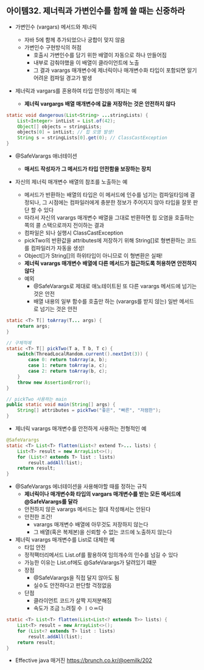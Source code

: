 ## 아이템32. 제너릭과 가변인수를 함께 쓸 때는 신중하라

* 가변인수 (vargars) 메서드와 제너릭
	* 자바 5에 함께 추가되었으나 궁합이 맞지 않음
	* 가변인수 구현방식의 허점
		* 호출시 가변인수를 담기 위한 배열이 자동으로 하나 만들어짐
		* 내부로 감춰야했을 이 배열이 클라이언트에 노출
		* 그 결과 varargs	매개변수에 제너릭이나 매개변수화 타입이 포함되면 알기 어려운 컴파일 경고가 발생

* 제너릭과 vargars를 혼용하여 타입 안정성이 깨지는 예
	* **제너릭 vargargs 배열 매개변수에 값을 저장하는 것은 안전하지 않다**
```java
static void dangerous(List<String> ...stringLists) {
	List<Integer> intList = List.of(42);
	Object[] objects = stringLists;
	objects[0] = intList; // 힙 오염 발생!
	String s = stringLists[0].get(0); // ClassCastException
}
```

* @SafeVarargs 애너테이션
	* **매서드 작성자가 그 메서드가 타입 안전함을 보장하는 장치**

* 자신의 제너릭 매개변수 배열의 참조를 노출하는 예
	* 메서드가 반환하는 배열의 타입은 이 메서드에 인수를 넘기는 컴파일타임에 결정되나, 그 시점에는 컴파일러에게 충분한 정보가 주어지지 않아 타입을 잘못 판단 할 수 있다
	* 따라서 자신의 varargs 매개변수 배열을 그대로 반환하면 힙 오염을 호출하는 쪽의 콜 스택으로까지 전이하는 결과
	* 컴파일은 되나 실행시 ClassCastException 
	* pickTwo의 반환값을 attributes에 저장하기 위해 String[]로 형변환하는 코드를 컴파일러가 자동을 생성!
	* Object[]가 String[]의 하위타입이 아니므로 이 형변환은 실패!
	* **제너릭 varargs	매개변수 배열에 다른 메서드가 접근하도록 허용하면 안전하지 않다**
	* 예외
		* @SafeVarargs로 제대로 애노테이트된 또 다른 varargs 메서드에 넘기는 것은 안전
		* 배열 내용의 일부 함수를 호출만 하는 (varargs를 받지 않는) 일반 메서드로 넘기는 것은 안전
```java
static <T> T[] toArray(T... args) {
	return args;
}

// 구체적예
static <T> T[] pickTwo(T a, T b, T c) {
	switch(ThreadLocalRandom.current().nextInt(3)) {
		case 0: return toArray(a, b);
		case 1: return toArray(a, c);
		case 2: return toArray(b, c);
	}
	throw new AssertionError();
}

// pickTwo 사용하는 main
public static void main(String[] args) {
	String[] attributes = pickTwo("좋은", "빠른", "저렴한");
}
```
* 제너릭 varargs 매개변수를 안전하게 사용하는 전형적인 예
```java
@SafeVarargs
static <T> List<T> flatten(List<? extend T>... lists) {
	List<T> result = new ArrayList<>();
	for (List<? extends T> list : lists)
		result.addAll(list);
	return result;
}
```
* @SafeVarargs 에너테이션을 사용해야할 때를 정하는 규칙
	* **제너릭이나 매개변수화 타입의 vargars 매개변수를 받는 모든 메서드에 @SafeVarargs를 달라**
	* 안전하지 않은 varargs 메서드는 절대 작성해서는 안된다
	* 안전한 조건!
		* varargs 매개변수 배열에 아무것도 저장하지 않는다
		* 그 배열(혹은 복제본)을 신뢰할 수 없는 코드에 노출하지 않는다
* 제너릭 varargs 매개변수를 List로 대체한 예
	* 타입 안전
	* 정적팩터리메서드 List.of를 활용하여 임의개수의 인수를 넘길 수 있다
	* 가능한 이유는 List.of에도 @SafeVarargs가 달려있기 떄문
	* 장점
		* @SafeVarargs을 직접 달지 않아도 됨
		* 실수도 안전하다고 판단할 걱정없음
	* 단점
		* 클라이언트 코드가 살짝 지저분해짐
		* 속도가 조금 느려질 수 ㅣㅇㅆ다
```java
static <T> List<T> flatten(List<List<? extends T>> lists) {
	List<T> result = new ArrayList<>();
	for (List<? extends T> list : lists)
		result.addAll(list);
	return result;
}
```

* Effective java 매거진
https://brunch.co.kr/@oemilk/202
<!--stackedit_data:
eyJoaXN0b3J5IjpbNjg4NTI4NzY4LDgxMzA1NjEzM119
-->